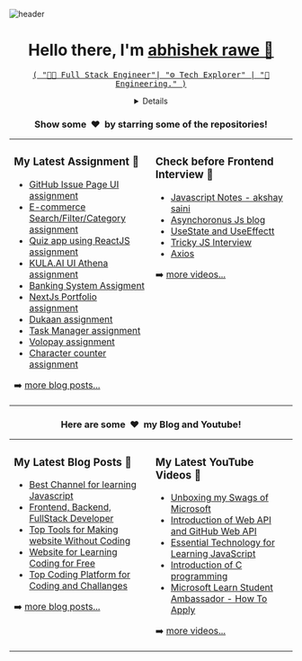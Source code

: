 ![header](https://user-images.githubusercontent.com/65603830/189990171-e2b3421b-f13c-4911-afb0-ef62ee7dffac.png)
<p>
<h1 align="center">Hello there, I'm <a href = "https://abhishekrawe.netlify.app/"> abhishek rawe 👋</h1>
<p align="center">
 <samp>( "👨‍💻 Full Stack Engineer"| "⚙ Tech Explorer" | "💼 Engineering." )</samp>
 </p>
 </p>

<!-- Details Section-->
<details align="center">
    <summary> Connect </summary>
    <p align="center">
        <!-- Social Links -->
        <p>Find me on</p>
        <!-- Gmail -->
        <a href="mailto:abhi953434@gmail.com" target="_blank"><img alt="Gmail"
                src="https://img.shields.io/badge/-Gmail-EA4335?style=flat-square&logo=Gmail&logoColor=white">
        </a>
        <!-- Facebook -->
        <a href="https://www.facebook.com/profile.php?id=100049334353709" target="_blank"><img alt="Facebook"
                src="https://img.shields.io/badge/-Facebook-1877F2?style=flat-square&logo=Facebook&logoColor=white">
        </a>
        <!-- Instagram -->
        <a href="https://www.instagram.com/abhishek_rawe/" target="_blank"><img alt="Instagram"
                src="https://img.shields.io/badge/-Instagram-E4405F?style=flat-square&logo=Instagram&logoColor=white">
        </a>
        <!-- Linkedin -->
        <a href="https://www.linkedin.com/in/abhishekrawe/" target="_blank"><img alt="Linkedin"
                src="https://img.shields.io/badge/-Linkedin-0A66C2?style=flat-square&logo=Linkedin&logoColor=white">
        </a>
        <!-- Youtube -->
        <a href="https://www.youtube.com/channel/UCd92D4k_1I-HpErxbJy20jA" target="_blank"><img alt="Youtube"
                src="https://img.shields.io/badge/-Youtube-FF0000?style=flat-square&logo=Youtube&logoColor=white">
        </a>
        <!-- Medium -->
        <a href="https://medium.com/@Abhishek_rawe" target="_blank"><img alt="Medium"
                src="https://img.shields.io/badge/-Medium-0A66C2?style=flat-square&logo=Medium&logoColor=white">
        </a>
    </p>
</details>


<table  align="Center" ><tr><td valign="top" width="50%">
<!-- BLOG-POST-LIST:START -->

### My Latest Assignment 🌱
- [GitHub Issue Page UI assignment](https://github.com/abhishekrawe/assignment)
- [E-commerce Search/Filter/Category assignment ](https://github.com/abhishekrawe/elevate-assignment)
- [Quiz app using ReactJS assignment](https://github.com/abhishekrawe/Quiz-app-using-react)
- [KULA.AI UI Athena assignment](https://github.com/abhishekrawe/athena-assignment)
- [Banking System Assigment](https://github.com/abhishekrawe/legalpay)
- [NextJs Portfolio assignment](https://github.com/abhishekrawe/NextJs-portfolio)
- [Dukaan assignment](https://github.com/abhishekrawe/dukaan-assignmen)
- [Task Manager assignment](https://github.com/abhishekrawe/Task-Manager-app)
- [Volopay assignment](https://github.com/abhishekrawe/volopay-assignment)
- [Character counter assignment](https://github.com/abhishekrawe/Character-Counter)

<!-- BLOG-POST-LIST:END -->
➡️ [more blog posts...](https://abhishekrawe.netlify.app/)
</td>
<td valign="top" width="50%">

### Check before Frontend Interview 🌱

<!-- YOUTUBE-VIDEOS-LIST:START -->
- [Javascript Notes - akshay saini](https://alok722.github.io/namaste-javascript-notes/dist/lectures.html)
- [Asynchoronus Js blog](https://www.freecodecamp.org/news/asynchronous-javascript-explained/)
- [UseState and UseEffectt](https://ninza7.medium.com/what-is-the-difference-between-useeffect-and-usestate-in-react-e101262eb2f1)
- [Tricky JS Interview](https://andreassujono.medium.com/top-10-tricky-javascript-questions-often-asked-by-interviewers-45c7dd90495e)
- [Axios](https://flaviocopes.com/axios/)

<!-- YOUTUBE-VIDEOS-LIST:END -->
➡️ [more videos...](https://www.youtube.com/channel/UCd92D4k_1I-HpErxbJy20jA)
 </td>
<h3 align="center">Show some &nbsp;❤️&nbsp; by starring some of the repositories!</h3>

<table  align="Center" ><tr><td valign="top" width="50%">
<!-- BLOG-POST-LIST:START -->

### My Latest Blog Posts 🌱
- [Best Channel for learning Javascript](https://medium.com/@Abhishek_rawe/10-best-youtube-channels-for-learning-javascript-595b3d0b2df5)
- [Frontend, Backend, FullStack Developer](https://medium.com/@Abhishek_rawe/what-is-a-front-end-back-end-full-stack-developer-122ea0a8f0b0)
- [Top Tools for Making website Without Coding](https://medium.com/@Abhishek_rawe/tools-to-make-websites-without-coding-skills-e94990497f03)
- [Website for Learning Coding for Free](https://medium.com/@Abhishek_rawe/website-to-learn-coding-for-free-845926961337)
- [Top Coding Platform for Coding and Challanges ](https://medium.com/@Abhishek_rawe/top-5-popular-website-for-coding-challenges-and-for-practices-9d32e06f691b)
<!-- BLOG-POST-LIST:END -->
➡️ [more blog posts...](https://medium.com/@Abhishek_rawe)
</td>
<td valign="top" width="50%">

### My Latest YouTube Videos 🌱

<!-- YOUTUBE-VIDEOS-LIST:START -->
- [Unboxing my Swags of Microsoft](https://www.youtube.com/watch?v=tA8UwSYiC9k&ab_channel=GeekswithRawe)
- [Introduction of Web API and GitHub Web API](https://www.youtube.com/watch?v=YxWY_QGwwKc&ab_channel=GeekswithRawe)
- [Essential Technology for Learning JavaScript](https://youtu.be/UI2_JwZJKZQ)
- [Introduction of C programming](https://youtube.com/playlist?list=PLEpXU8c1IB5fUk3dXcC_ZeZXX8Js9DHqp)
- [Microsoft Learn Student Ambassador - How To Apply](https://youtu.be/jxvtSzh5s5g)

<!-- YOUTUBE-VIDEOS-LIST:END -->
➡️ [more videos...](https://www.youtube.com/channel/UCd92D4k_1I-HpErxbJy20jA)
 </td>

[website]: https://abhishekrawe.github.io/abportfolio/
[medium]: https://medium.com/@Abhishek_rawe
[twitter]: https://twitter.com/codeSTACKr
[youtube]: https://youtube.com/abhishekrawe
[instagram]: https://instagram.com/abhishek_rawe
[linkedin]: https://www.linkedin.com/in/abhishek-rawe-11b4011aa
[webdevplaylist]: https://www.youtube.com/playlist?list=PLkwxH9e_vrAJ0WbEsFA9W3I1W-g_BTsbt
[jsplaylist]: https://www.youtube.com/playlist?list=PLkwxH9e_vrALRJKu7wfXby3MKeflhTu6B
[cssplaylist]: https://www.youtube.com/playlist?list=PLkwxH9e_vrALSdvZuEh6gqQdmDoDIoqz4
[reactplaylist]: https://www.youtube.com/playlist?list=PLkwxH9e_vrAK4TdffpxKY3QGyHCpxFcQ0

<h3 align="center">Here are some &nbsp;❤️&nbsp; my Blog and Youtube!</h3>
